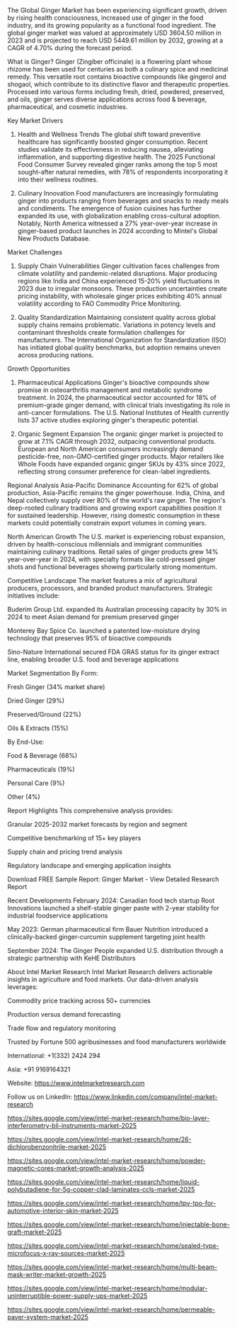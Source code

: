 The Global Ginger Market has been experiencing significant growth, driven by rising health consciousness, increased use of ginger in the food industry, and its growing popularity as a functional food ingredient. The global ginger market was valued at approximately USD 3604.50 million in 2023 and is projected to reach USD 5449.61 million by 2032, growing at a CAGR of 4.70% during the forecast period.



What is Ginger?
Ginger (Zingiber officinale) is a flowering plant whose rhizome has been used for centuries as both a culinary spice and medicinal remedy. This versatile root contains bioactive compounds like gingerol and shogaol, which contribute to its distinctive flavor and therapeutic properties. Processed into various forms including fresh, dried, powdered, preserved, and oils, ginger serves diverse applications across food & beverage, pharmaceutical, and cosmetic industries.

Key Market Drivers
1. Health and Wellness Trends
The global shift toward preventive healthcare has significantly boosted ginger consumption. Recent studies validate its effectiveness in reducing nausea, alleviating inflammation, and supporting digestive health. The 2025 Functional Food Consumer Survey revealed ginger ranks among the top 5 most sought-after natural remedies, with 78% of respondents incorporating it into their wellness routines.

2. Culinary Innovation
Food manufacturers are increasingly formulating ginger into products ranging from beverages and snacks to ready meals and condiments. The emergence of fusion cuisines has further expanded its use, with globalization enabling cross-cultural adoption. Notably, North America witnessed a 27% year-over-year increase in ginger-based product launches in 2024 according to Mintel's Global New Products Database.

Market Challenges
1. Supply Chain Vulnerabilities
Ginger cultivation faces challenges from climate volatility and pandemic-related disruptions. Major producing regions like India and China experienced 15-20% yield fluctuations in 2023 due to irregular monsoons. These production uncertainties create pricing instability, with wholesale ginger prices exhibiting 40% annual volatility according to FAO Commodity Price Monitoring.

2. Quality Standardization
Maintaining consistent quality across global supply chains remains problematic. Variations in potency levels and contaminant thresholds create formulation challenges for manufacturers. The International Organization for Standardization (ISO) has initiated global quality benchmarks, but adoption remains uneven across producing nations.

Growth Opportunities
1. Pharmaceutical Applications
Ginger's bioactive compounds show promise in osteoarthritis management and metabolic syndrome treatment. In 2024, the pharmaceutical sector accounted for 18% of premium-grade ginger demand, with clinical trials investigating its role in anti-cancer formulations. The U.S. National Institutes of Health currently lists 37 active studies exploring ginger's therapeutic potential.

2. Organic Segment Expansion
The organic ginger market is projected to grow at 7.1% CAGR through 2032, outpacing conventional products. European and North American consumers increasingly demand pesticide-free, non-GMO-certified ginger products. Major retailers like Whole Foods have expanded organic ginger SKUs by 43% since 2022, reflecting strong consumer preference for clean-label ingredients.

Regional Analysis
Asia-Pacific Dominance
Accounting for 62% of global production, Asia-Pacific remains the ginger powerhouse. India, China, and Nepal collectively supply over 80% of the world's raw ginger. The region's deep-rooted culinary traditions and growing export capabilities position it for sustained leadership. However, rising domestic consumption in these markets could potentially constrain export volumes in coming years.

North American Growth
The U.S. market is experiencing robust expansion, driven by health-conscious millennials and immigrant communities maintaining culinary traditions. Retail sales of ginger products grew 14% year-over-year in 2024, with specialty formats like cold-pressed ginger shots and functional beverages showing particularly strong momentum.

Competitive Landscape
The market features a mix of agricultural producers, processors, and branded product manufacturers. Strategic initiatives include:

Buderim Group Ltd. expanded its Australian processing capacity by 30% in 2024 to meet Asian demand for premium preserved ginger

Monterey Bay Spice Co. launched a patented low-moisture drying technology that preserves 95% of bioactive compounds

Sino-Nature International secured FDA GRAS status for its ginger extract line, enabling broader U.S. food and beverage applications

Market Segmentation
By Form:

Fresh Ginger (34% market share)

Dried Ginger (29%)

Preserved/Ground (22%)

Oils & Extracts (15%)

By End-Use:

Food & Beverage (68%)

Pharmaceuticals (19%)

Personal Care (9%)

Other (4%)

Report Highlights
This comprehensive analysis provides:

Granular 2025-2032 market forecasts by region and segment

Competitive benchmarking of 15+ key players

Supply chain and pricing trend analysis

Regulatory landscape and emerging application insights

Download FREE Sample Report: Ginger Market - View Detailed Research Report

Recent Developments
February 2024: Canadian food tech startup Root Innovations launched a shelf-stable ginger paste with 2-year stability for industrial foodservice applications

May 2023: German pharmaceutical firm Bauer Nutrition introduced a clinically-backed ginger-curcumin supplement targeting joint health

September 2024: The Ginger People expanded U.S. distribution through a strategic partnership with KeHE Distributors

About Intel Market Research
Intel Market Research delivers actionable insights in agriculture and food markets. Our data-driven analysis leverages:

Commodity price tracking across 50+ currencies

Production versus demand forecasting

Trade flow and regulatory monitoring

Trusted by Fortune 500 agribusinesses and food manufacturers worldwide

International: +1(332) 2424 294

Asia: +91 9169164321

Website: https://www.intelmarketresearch.com

Follow us on LinkedIn: https://www.linkedin.com/company/intel-market-research

https://sites.google.com/view/intel-market-research/home/bio-layer-interferometry-bli-instruments-market-2025

https://sites.google.com/view/intel-market-research/home/26-dichlorobenzonitrile-market-2025

https://sites.google.com/view/intel-market-research/home/powder-magnetic-cores-market-growth-analysis-2025

https://sites.google.com/view/intel-market-research/home/liquid-polybutadiene-for-5g-copper-clad-laminates-ccls-market-2025

https://sites.google.com/view/intel-market-research/home/tpv-tpo-for-automotive-interior-skin-market-2025

https://sites.google.com/view/intel-market-research/home/injectable-bone-graft-market-2025

https://sites.google.com/view/intel-market-research/home/sealed-type-microfocus-x-ray-sources-market-2025

https://sites.google.com/view/intel-market-research/home/multi-beam-mask-writer-market-growth-2025

https://sites.google.com/view/intel-market-research/home/modular-uninterruptible-power-supply-ups-market-2025

https://sites.google.com/view/intel-market-research/home/permeable-paver-system-market-2025


